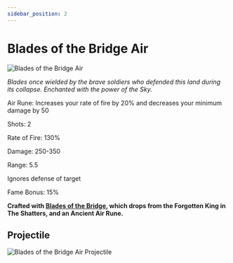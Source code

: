 ```yaml
---
sidebar_position: 2
---
```

# Blades of the Bridge Air

![Blades of the Bridge Air](https://vwiki.valorserver.com/api/item/picture/Blades%20of%20the%20Bridge%20Air)

<i>Blades once wielded by the brave soldiers who defended this land during its collapse. Enchanted with the power of the Sky.</i>

Air Rune: Increases your rate of fire by 20% and decreases your minimum damage by 50

Shots: 2

Rate of Fire: 130%

Damage: 250-350

Range: 5.5

Ignores defense of target

Fame Bonus: 15%

**Crafted with [Blades of the Bridge](https://wiki-test.valorserver.com/docs/items/weapons/blades/ars/BladesoftheBridge), which drops from the Forgotten King in The Shatters, and an Ancient Air Rune.**

## Projectile

![Blades of the Bridge Air Projectile](https://cdn.discordapp.com/attachments/953134990428868629/969065259849646090/blades_of_the_bridge_air.gif)
